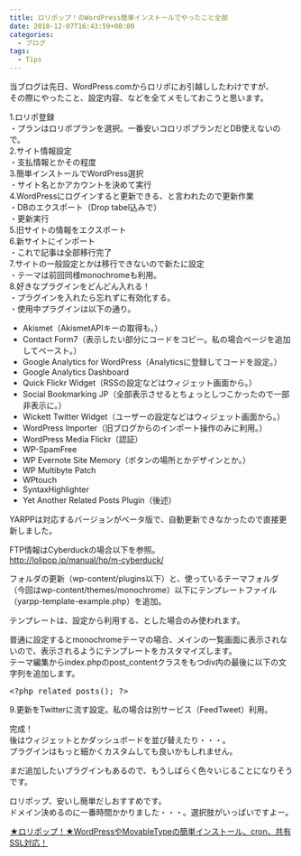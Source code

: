 ```yaml
---
title: ロリポップ！のWordPress簡単インストールでやったこと全部
date: 2010-12-07T16:43:59+00:00
categories:
  - ブログ
tags:
  - Tips
---
```

当ブログは先日、WordPress.comからロリポにお引越ししたわけですが、  
その際にやったこと、設定内容、などを全てメモしておこうと思います。

1.ロリポ登録  
・プランはロリポプランを選択。一番安いコロリポプランだとDB使えないので。  
2.サイト情報設定  
・支払情報とかその程度  
3.簡単インストールでWordPress選択  
・サイト名とかアカウントを決めて実行  
4.WordPressにログインすると更新できる、と言われたので更新作業  
・DBのエクスポート（Drop tabel込みで）  
・更新実行  
5.旧サイトの情報をエクスポート  
6.新サイトにインポート  
・これで記事は全部移行完了  
7.サイトの一般設定とかは移行できないので新たに設定  
・テーマは前回同様monochromeも利用。  
8.好きなプラグインをどんどん入れる！  
・プラグインを入れたら忘れずに有効化する。  
・使用中プラグインは以下の通り。

  * Akismet（AkismetAPIキーの取得も。）
  * Contact Form7（表示したい部分にコードをコピー。私の場合ページを追加してペースト。）
  * Google Analytics for WordPress（Analyticsに登録してコードを設定。）
  * Google Analytics Dashboard
  * Quick Flickr Widget（RSSの設定などはウィジェット画面から。）
  * Social Bookmarking JP（全部表示させるとちょっとしつこかったので一部非表示に。）
  * Wickett Twitter Widget（ユーザーの設定などはウィジェット画面から。）
  * WordPress Importer（旧ブログからのインポート操作のみに利用。）
  * WordPress Media Flickr（認証）
  * WP-SpamFree
  * WP Evernote Site Memory（ボタンの場所とかデザインとか。）
  * WP Multibyte Patch
  * WPtouch
  * SyntaxHighlighter
  * Yet Another Related Posts Plugin（後述）

YARPPは対応するバージョンがベータ版で、自動更新できなかったので直接更新しました。

FTP情報はCyberduckの場合以下を参照。  
<a href="http://lolipop.jp/manual/hp/m-cyberduck/" target="_blank">http://lolipop.jp/manual/hp/m-cyberduck/</a>

フォルダの更新（wp-content/plugins以下）と、使っているテーマフォルダ（今回はwp-content/themes/monochrome）以下にテンプレートファイル（yarpp-template-example.php）を追加。

テンプレートは、設定から利用する、とした場合のみ使われます。

普通に設定するとmonochromeテーマの場合、メインの一覧画面に表示されないので、表示されるようにテンプレートをカスタマイズします。  
テーマ編集からindex.phpのpost_contentクラスをもつdiv内の最後に以下の文字列を追加します。

<pre class="brush:php">&lt;?php related_posts(); ?&gt;</pre>

9.更新をTwitterに流す設定。私の場合は別サービス（FeedTweet）利用。

完成！  
後はウィジェットとかダッシュボードを並び替えたり・・・。  
プラグインはもっと細かくカスタムしても良いかもしれません。

まだ追加したいプラグインもあるので、もうしばらく色々いじることになりそうです。

ロリポップ、安いし簡単だしおすすめです。  
ドメイン決めるのに一番時間かかりました・・・。選択肢がいっぱいですよー。

<a href="http://ck.jp.ap.valuecommerce.com/servlet/referral?sid=2738713&pid=879690252" target="_blank"><img loading="lazy" src="https://ad.jp.ap.valuecommerce.com/servlet/gifbanner?sid=2738713&pid=879690252" border="0" alt="" width="1" height="1" />★ロリポップ！★WordPressやMovableTypeの簡単インストール、cron、共有SSL対応！</a>
